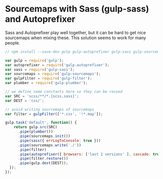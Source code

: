 # Sourcemaps with Sass (gulp-sass) and Autoprefixer

Sass and Autoprefixer play well together, but it can be hard to get nice sourcemaps when mixing these. 
This solution seems to work for many people.


```js
// npm install --save-dev gulp gulp-autoprefixer gulp-sass gulp-sourcemaps gulp-filter gulp-plumber

var gulp = require('gulp');
var autoprefixer = require('gulp-autoprefixer');
var sass = require('gulp-sass');
var sourcemaps = require('gulp-sourcemaps');
var gulpFilter = require('gulp-filter');
var plumber = require('gulp-plumber');

// we define some constants here so they can be reused
var SRC = 'scss/**/*.{scss,sass}';
var DEST = 'css/';

// avoid writing sourcemaps of sourcemaps
var filter = gulpFilter(['*.css', '!*.map']);

gulp.task('default', function() {
	return gulp.src(SRC)
      .pipe(plumber())
      .pipe(sourcemaps.init())
      .pipe(sass({ errLogToConsole: true }))
      .pipe(sourcemaps.write('./'))
      .pipe(filter)
      .pipe(autoprefixer({ browsers: ['last 2 versions' ], cascade: true })) // autoprefixer options. Just an example
      .pipe(filter.restore())
      .pipe(gulp.dest(DEST));
  });
});

```
